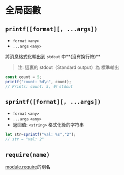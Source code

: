 # 全局函數

## `printf([format][, ...args])`
* `format` `<any>`
* `...args` `<any>`

將消息格式化輸出到  `stdout` 中**(沒有換行符)**
> 注: 這裏的 stdout（Standard output）為 標準輸出
```javascript
const count = 5;
printf("count: %d\n", count);
// Prints: count: 5, 到 stdout
```
<!-- 部分複製自 Node.JS 的文檔 --> 

## `sprintf([format][, ...args])`
* `format` `<any>`
* `...args` `<any>`
* 返回值: `<string>` 格式化後的字符串
```javascript
let str=sprintf("val: %s","2");
// str = "val: 2"
```

## `require(name)`
[module.require](模塊.md#modulerequirename)的別名
